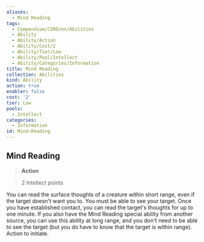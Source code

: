 ```yaml
---
aliases:
  - Mind Reading
tags:
  - Compendium/CSRD/en/Abilities
  - Ability
  - Ability/Action
  - Ability/Cost/2
  - Ability/Tier/Low
  - Ability/Pool/Intellect
  - Ability/Categories/Information
title: Mind Reading
collection: Abilities
kind: Ability
action: true
enabler: false
cost: '2'
tier: Low
pools:
  - Intellect
categories:
  - Information
id: Mind-Reading
---
```

## Mind Reading    
>**Action**    
>2 Intellect points  
    
You can read the surface thoughts of a creature within short range, even if the target doesn't want you to. You must be able to see your target. Once you have established contact, you can read the target's thoughts for up to one minute. If you also have the Mind Reading special ability from another source, you can use this ability at long range, and you don't need to be able to see the target (but you do have to know that the target is within range). Action to initiate.

